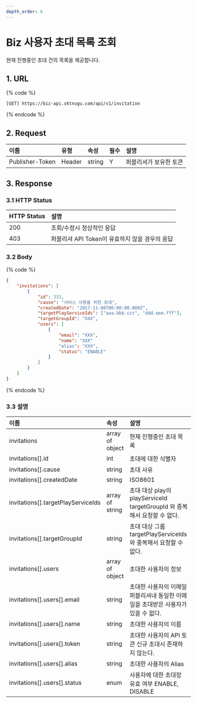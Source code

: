 ```yaml
---
depth_order: 6
---
```


# Biz 사용자 초대 목록 조회

현재 진행중인 초대 건의 목록을 제공합니다.

## 1. URL <a id="Biz&#xC0AC;&#xC6A9;&#xC790;&#xCD08;&#xB300;&#xBAA9;&#xB85D;&#xC870;&#xD68C;v1-1.URL"></a>

{% code %}
```text
[GET] https://biz-api.sktnugu.com/api/v1/invitation
```
{% endcode %}

## 2. Request <a id="Biz&#xC0AC;&#xC6A9;&#xC790;&#xCD08;&#xB300;&#xBAA9;&#xB85D;&#xC870;&#xD68C;v1-2.Request"></a>

| 이름 | 유형 | 속성 | 필수 | 설명 |
| :--- | :--- | :--- | :--- | :--- |
| Publisher-Token | Header | string | Y | 퍼블리셔가 보유한 토큰 |

## 3. Response <a id="Biz&#xC0AC;&#xC6A9;&#xC790;&#xCD08;&#xB300;&#xBAA9;&#xB85D;&#xC870;&#xD68C;v1-3.Response"></a>

### 3.1 HTTP Status <a id="Biz&#xC0AC;&#xC6A9;&#xC790;&#xCD08;&#xB300;&#xBAA9;&#xB85D;&#xC870;&#xD68C;v1-3.1HTTPStatus"></a>

| HTTP Status | 설명 |
| :--- | :--- |
| 200 | 조회/수정시 정상적인 응답 |
| 403 | 퍼블리셔 API Token이 유효하지 않을 경우의 응답 |

### 3.2 Body <a id="Biz&#xC0AC;&#xC6A9;&#xC790;&#xCD08;&#xB300;&#xBAA9;&#xB85D;&#xC870;&#xD68C;v1-3.2Body"></a>

{% code %}
```json
{
    "invitations": [
        {
            "id": 333,
            "cause": "서비스 사용을 위한 초대",
            "createdDate": "2017-11-06T06:00:00.000Z",
            "targetPlayServiceIds": ["aaa.bbb.ccc", "ddd.eee.fff"],
            "targetGroupId": "XXX",
            "users": [
                {
                    "email": "XXX",
                    "name": "XXX"
                    "alias": "XXX",
                    "status": "ENABLE"
                }
            ]
        }
    ]
}
```
{% endcode %}

### 3.3 설명 <a id="Biz&#xC0AC;&#xC6A9;&#xC790;&#xCD08;&#xB300;&#xBAA9;&#xB85D;&#xC870;&#xD68C;v1-3.3&#xC124;&#xBA85;"></a>

| 이름 | 속성 | 설명 |
| :--- | :--- | :--- |
| invitations | array of object | 현재 진행중인 초대 목록 |
| invitations\[\].id | int | 초대에 대한 식별자 |
| invitations\[\].cause | string | 초대 사유 |
| invitations\[\].createdDate | string | ISO8601 |
| invitations\[\].targetPlayServiceIds | array of string | 초대 대상 play의 playServiceId targetGroupId 와 중복해서 요청할 수 없다. |
| invitations\[\].targetGroupId | string | 초대 대상 그룹 targetPlayServiceIds 와 중복해서 요청할 수 없다. |
| invitations\[\].users | array of object | 초대한 사용자의 정보 |
| invitations\[\].users\[\].email | string | 초대한 사용자의 이메일 퍼블리셔내 동일한 이메일을 초대받은 사용자가 있을 수 없다. |
| invitations\[\].users\[\].name | string | 초대한 사용자의 이름 |
| invitations\[\].users\[\].token | string | 초대한 사용자의 API 토큰 신규 초대시 존재하지 않는다. |
| invitations\[\].users\[\].alias | string | 초대한 사용자의 Alias |
| invitations\[\].users\[\].status | enum | 사용자에 대한 초대장 유효 여부 ENABLE, DISABLE |

